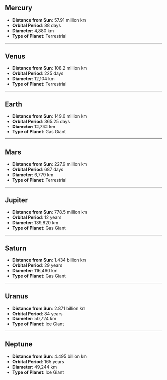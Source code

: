 ## Mercury
- **Distance from Sun**: 57.91 million km
- **Orbital Period**: 88 days
- **Diameter**: 4,880 km
- **Type of Planet**: Terrestrial

--------
## Venus
- **Distance from Sun**: 108.2 million km
- **Orbital Period**: 225 days
- **Diameter**: 12,104 km
- **Type of Planet**: Terrestrial

--------
## Earth
- **Distance from Sun**: 149.6 million km
- **Orbital Period**: 365.25 days
- **Diameter**: 12,742 km
- **Type of Planet**: Gas Giant

--------
## Mars
- **Distance from Sun**: 227.9 million km
- **Orbital Period**: 687 days
- **Diameter**: 6,779 km
- **Type of Planet**: Terrestrial

--------
## Jupiter
- **Distance from Sun**: 778.5 million km
- **Orbital Period**: 12 years
- **Diameter**: 139,820 km
- **Type of Planet**: Gas Giant

--------
## Saturn
- **Distance from Sun**: 1.434 billion km
- **Orbital Period**: 29 years
- **Diameter**: 116,460 km
- **Type of Planet**: Gas Giant

--------
## Uranus
- **Distance from Sun**: 2.871 billion km
- **Orbital Period**: 84 years
- **Diameter**: 50,724 km
- **Type of Planet**: Ice Giant

--------
## Neptune
- **Distance from Sun**: 4.495 billion km
- **Orbital Period**: 165 years
- **Diameter**: 49,244 km
- **Type of Planet**: Ice Giant

